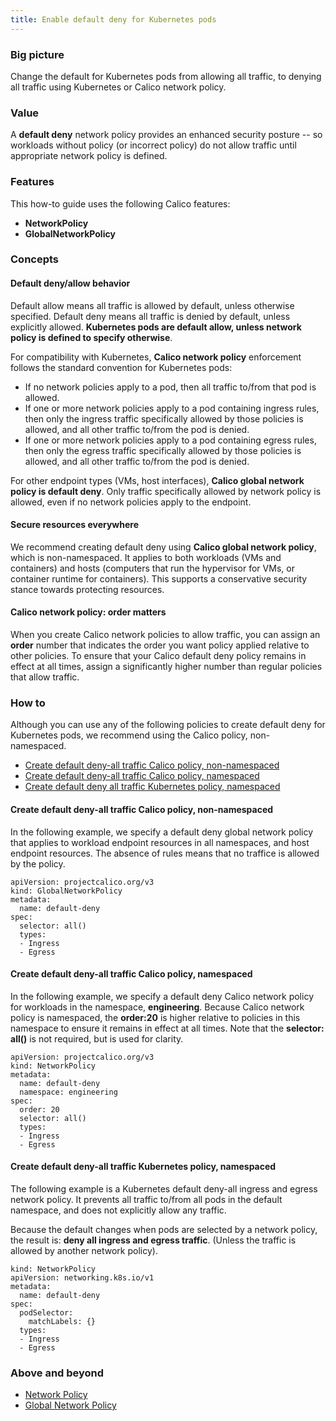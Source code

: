 ```yaml
---
title: Enable default deny for Kubernetes pods
---
```


### Big picture

Change the default for Kubernetes pods from allowing all traffic, to denying all traffic using Kubernetes or Calico network policy.  

### Value

A **default deny** network policy provides an enhanced security posture -- so workloads without policy (or incorrect policy) do not allow traffic until appropriate network policy is defined.

### Features

This how-to guide uses the following Calico features:
- **NetworkPolicy** 
- **GlobalNetworkPolicy**

### Concepts

#### Default deny/allow behavior

Default allow means all traffic is allowed by default, unless otherwise specified. Default deny means all traffic is denied by default, unless explicitly allowed. **Kubernetes pods are default allow, unless network policy is defined to specify otherwise**.

For compatibility with Kubernetes, **Calico network policy** enforcement follows the standard convention for Kubernetes pods:
- If no network policies apply to a pod, then all traffic to/from that pod is allowed.
- If one or more network policies apply to a pod containing ingress rules, then only the ingress traffic specifically allowed by those policies is allowed, and all other traffic to/from the pod is denied.
- If one or more network policies apply to a pod containing egress rules, then only the egress traffic specifically allowed by those policies is allowed, and all other traffic to/from the pod is denied.

For other endpoint types (VMs, host interfaces), **Calico global network policy is default deny**. Only traffic specifically allowed by network policy is allowed, even if no network policies apply to the endpoint.

#### Secure resources everywhere

We recommend creating default deny using **Calico global network policy**, which is non-namespaced. It applies to both workloads (VMs and containers) and hosts (computers that run the hypervisor for VMs, or container runtime for containers). This supports a conservative security stance towards protecting resources.

#### Calico network policy: order matters

When you create Calico network policies to allow traffic, you can assign an **order** number that indicates the order you want policy applied relative to other policies. To ensure that your Calico default deny policy remains in effect at all times, assign a significantly higher number than regular policies that allow traffic.

### How to

Although you can use any of the following policies to create default deny for Kubernetes pods, we recommend using the Calico policy, non-namespaced.

- [Create default deny-all traffic Calico policy, non-namespaced](#create-default-deny-all-traffic-calico-policy-non-namespaced)
- [Create default deny-all traffic Calico policy, namespaced](#create-default-deny-all-traffic-calico-policy-namespaced)
- [Create default deny all traffic Kubernetes policy, namespaced](#create-default-deny-all-traffic-Kubernetes-policy-namespaced)

#### Create default deny-all traffic Calico policy, non-namespaced

In the following example, we specify a default deny global network policy that applies to workload endpoint resources in all namespaces, and host endpoint resources. The absence of rules means that no traffice is allowed by the policy. 

```
apiVersion: projectcalico.org/v3
kind: GlobalNetworkPolicy
metadata:
  name: default-deny
spec:
  selector: all()
  types:
  - Ingress
  - Egress
```

#### Create default deny-all traffic Calico policy, namespaced  

In the following example, we specify a default deny Calico network policy for workloads in the namespace, **engineering**. Because Calico network policy is namespaced, the **order:20** is higher relative to policies in this namespace to ensure it remains in effect at all times. Note that the **selector: all()** is not required, but is used for clarity. 

```
apiVersion: projectcalico.org/v3
kind: NetworkPolicy
metadata:
  name: default-deny
  namespace: engineering
spec:
  order: 20
  selector: all()
  types:
  - Ingress
  - Egress  
```

#### Create default deny-all traffic Kubernetes policy, namespaced

The following example is a Kubernetes default deny-all ingress and egress network policy. It prevents all traffic to/from all pods in the default namespace, and does not explicitly allow any traffic. 

Because the default changes when pods are selected by a network policy, the result is: **deny all ingress and egress traffic**. (Unless the traffic is allowed by another network policy).

```
kind: NetworkPolicy
apiVersion: networking.k8s.io/v1
metadata:
  name: default-deny
spec:
  podSelector:
    matchLabels: {}
  types:
  - Ingress
  - Egress
```

### Above and beyond

- [Network Policy]({{site.baseurl}}/{{page.version}}/reference/resources/globalnetworkpolicy) 
- [Global Network Policy]({{site.baseurl}}/{{page.version}}/reference/resources/networkpolicy)
